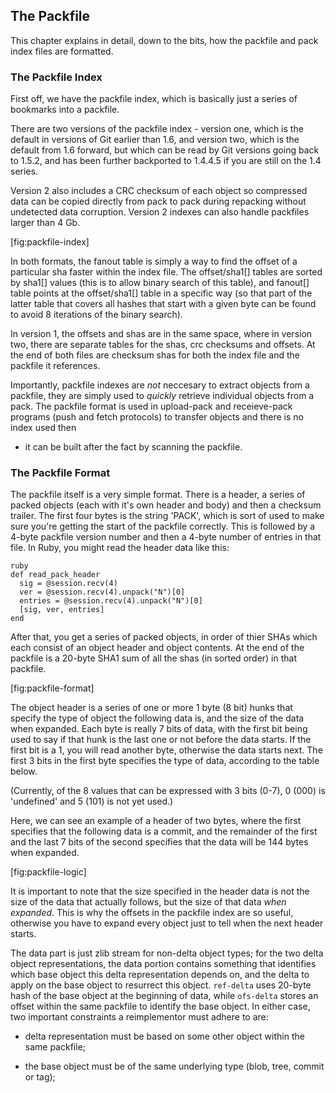 ## The Packfile ##

This chapter explains in detail, down to the bits, how the packfile and 
pack index files are formatted.

### The Packfile Index ###

First off, we have the packfile index, which is basically just a series of 
bookmarks into a packfile. 

There are two versions of the packfile index - version one, which is the default
in versions of Git earlier than 1.6, and version two, which is the default
from 1.6 forward, but which can be read by Git versions going back to 1.5.2, and
has been further backported to 1.4.4.5 if you are still on the 1.4 series.

Version 2 also includes a CRC checksum of each object so compressed data 
can be copied directly from pack to pack during repacking without 
undetected data corruption.  Version 2 indexes can also handle packfiles
larger than 4 Gb.

[fig:packfile-index]

In both formats, the fanout table is simply a way to find the offset of a
particular sha faster within the index file.  The offset/sha1[]
tables are sorted by sha1[] values (this is to allow binary search of this
table), and fanout[] table points at the offset/sha1[] table in a specific
way (so that part of the latter table that covers all hashes that start
with a given byte can be found to avoid 8 iterations of the binary
search).

In version 1, the offsets and shas are in the same space, where in version two, 
there are separate tables
for the shas, crc checksums and offsets.  At the end of both files are 
checksum shas for both the index file and the packfile it references.

Importantly, packfile indexes are *not* neccesary to extract objects from
a packfile, they are simply used to *quickly* retrieve individual objects from
a pack.  The packfile format is used in upload-pack and receieve-pack programs
(push and fetch protocols) to transfer objects and there is no index used then
- it can be built after the fact by scanning the packfile.

### The Packfile Format ###

The packfile itself is a very simple format.  There is a header, a series of
packed objects (each with it's own header and body) and then a checksum trailer.
The first four bytes is the string 'PACK', which is sort of used to make sure 
you're getting the start of the packfile correctly.  This is followed by a 4-byte
packfile version number and then a 4-byte number of entries in that file.  In
Ruby, you might read the header data like this:

	ruby
	def read_pack_header
	  sig = @session.recv(4)
	  ver = @session.recv(4).unpack("N")[0]
	  entries = @session.recv(4).unpack("N")[0]
	  [sig, ver, entries]
	end

After that, you get a series of packed objects, in order of thier SHAs
which each consist of an object header and object contents.  At the end
of the packfile is a 20-byte SHA1 sum of all the shas (in sorted order) in that
packfile. 

[fig:packfile-format]

The object header is a series of one or more 1 byte (8 bit) hunks that
specify the type of object the following data is, and the size of the data
when expanded.  Each byte is really 7 bits of data, with the first bit being
used to say if that hunk is the last one or not before the data starts.  If
the first bit is a 1, you will read another byte, otherwise the data starts
next.  The first 3 bits in the first byte specifies the type of data, 
according to the table below. 

(Currently, of the 8 values that can be expressed
with 3 bits (0-7), 0 (000) is 'undefined' and 5 (101) is not yet used.)

Here, we can see an example of a header of two bytes, where the first
specifies that the following data is a commit, and the remainder of the first
and the last 7 bits of the second specifies that the data will be 144 bytes
when expanded.

[fig:packfile-logic]

It is important to note that the size specified in the header data is not 
the size of the data that actually follows, but the size of that data *when 
expanded*. This is why the offsets in the packfile index are so useful, 
otherwise you have to expand every object just to tell when the next header 
starts.

The data part is just zlib stream for non-delta object types; for the two
delta object representations, the data portion contains something that
identifies which base object this delta representation depends on, and the
delta to apply on the base object to resurrect this object.  <code>ref-delta</code>
uses 20-byte hash of the base object at the beginning of data, while
<code>ofs-delta</code> stores an offset within the same packfile to identify the base
object.  In either case, two important constraints a reimplementor must
adhere to are:

* delta representation must be based on some other object within the same
  packfile;

* the base object must be of the same underlying type (blob, tree, commit
  or tag);
